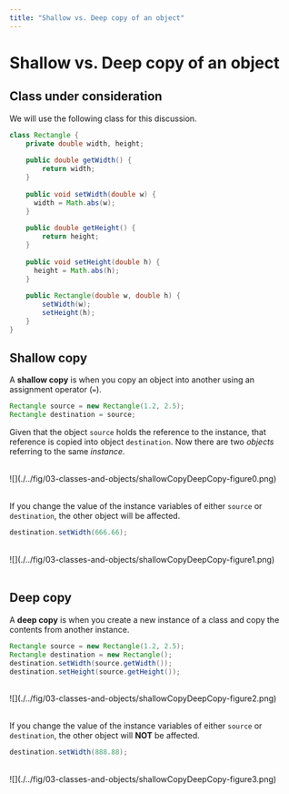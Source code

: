 ```yaml
---
title: "Shallow vs. Deep copy of an object"
---
```


# Shallow vs. Deep copy of an object

## Class under consideration

We will use the following class for this discussion.

```java
class Rectangle {
	private double width, height;	
	
	public double getWidth() { 
    	return width; 
   	}
    
    public void setWidth(double w) { 
      width = Math.abs(w);
    }
    
   	public double getHeight() { 
    	return height; 
   	}
    
    public void setHeight(double h) { 
      height = Math.abs(h);
    }
    
    public Rectangle(double w, double h) {
    	setWidth(w);
    	setHeight(h);
    }
}
```

## Shallow copy

A **shallow copy** is when you copy an object into another using an assignment operator (`=`).

```java
Rectangle source = new Rectangle(1.2, 2.5);
Rectangle destination = source;
```

Given that the object `source` holds the reference to the instance, that reference is copied into object `destination`. Now there are two *objects* referring to the same *instance*.

<div> &nbsp; </div>
![](./../fig/03-classes-and-objects/shallowCopyDeepCopy-figure0.png)
<div> &nbsp; </div>

If you change the value of the instance variables of either `source` or `destination`, the other object will be affected.

```java
destination.setWidth(666.66);
```

<div> &nbsp; </div>
![](./../fig/03-classes-and-objects/shallowCopyDeepCopy-figure1.png)
<div> &nbsp; </div>

## Deep copy

A **deep copy** is when you create a new instance of a class and copy the contents from another instance.

```java
Rectangle source = new Rectangle(1.2, 2.5);
Rectangle destination = new Rectangle();
destination.setWidth(source.getWidth());
destination.setHeight(source.getHeight());
```

<div> &nbsp; </div>
![](./../fig/03-classes-and-objects/shallowCopyDeepCopy-figure2.png)
<div> &nbsp; </div>

If you change the value of the instance variables of either `source` or `destination`, the other object will **NOT** be affected.

```java
destination.setWidth(888.88);
```


<div> &nbsp; </div>
![](./../fig/03-classes-and-objects/shallowCopyDeepCopy-figure3.png)
<div> &nbsp; </div>


